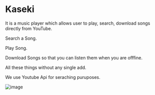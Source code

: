 # Kaseki
It is a music player which allows user to play, search, download songs directly from YouTube.

Search a Song.

Play Song.

Download Songs so that you can listen them when you are offfine.

All these things without any single add.

We use Youtube Api for seraching puruposes.


![image](https://user-images.githubusercontent.com/55682223/123638060-5aec3900-d83c-11eb-9cc5-ac0031b01fcc.png)

